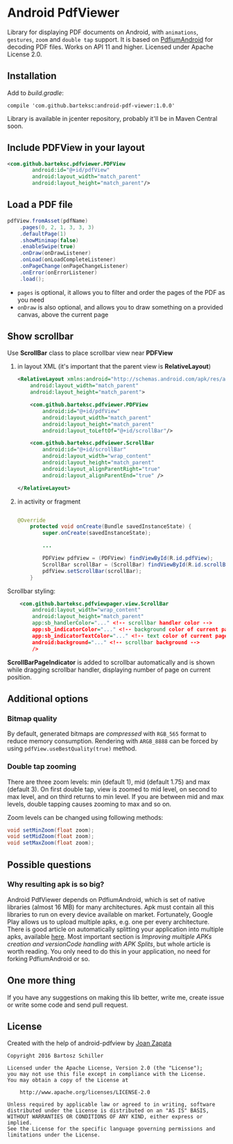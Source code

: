 

# Android PdfViewer

Library for displaying PDF documents on Android, with `animations`, `gestures`, `zoom` and `double tap` support.
It is based on [PdfiumAndroid](https://github.com/barteksc/PdfiumAndroid) for decoding PDF files. Works on API 11 and higher.
Licensed under Apache License 2.0.

## Installation

Add to _build.gradle_:

`compile 'com.github.barteksc:android-pdf-viewer:1.0.0'`

Library is available in jcenter repository, probably it'll be in Maven Central soon.

## Include PDFView in your layout

``` xml
<com.github.barteksc.pdfviewer.PDFView
        android:id="@+id/pdfView"
        android:layout_width="match_parent"
        android:layout_height="match_parent"/>
```

## Load a PDF file

``` java
pdfView.fromAsset(pdfName)
    .pages(0, 2, 1, 3, 3, 3)
    .defaultPage(1)
    .showMinimap(false)
    .enableSwipe(true)
    .onDraw(onDrawListener)
    .onLoad(onLoadCompleteListener)
    .onPageChange(onPageChangeListener)
    .onError(onErrorListener)
    .load();
```

* ```pages``` is optional, it allows you to filter and order the pages of the PDF as you need
* ```onDraw``` is also optional, and allows you to draw something on a provided canvas, above the current page

## Show scrollbar

Use **ScrollBar** class to place scrollbar view near **PDFView**

1. in layout XML (it's important that the parent view is **RelativeLayout**)

    ``` xml
    <RelativeLayout xmlns:android="http://schemas.android.com/apk/res/android"
        android:layout_width="match_parent"
        android:layout_height="match_parent">

        <com.github.barteksc.pdfviewer.PDFView
            android:id="@+id/pdfView"
            android:layout_width="match_parent"
            android:layout_height="match_parent"
            android:layout_toLeftOf="@+id/scrollBar"/>

        <com.github.barteksc.pdfviewer.ScrollBar
            android:id="@+id/scrollBar"
            android:layout_width="wrap_content"
            android:layout_height="match_parent"
            android:layout_alignParentRight="true"
            android:layout_alignParentEnd="true" />

    </RelativeLayout>
    ```
2. in activity or fragment
    ``` java

    @Override
        protected void onCreate(Bundle savedInstanceState) {
            super.onCreate(savedInstanceState);

            ...

            PDFView pdfView = (PDFView) findViewById(R.id.pdfView);
            ScrollBar scrollBar = (ScrollBar) findViewById(R.id.scrollBar);
            pdfView.setScrollBar(scrollBar);
        }

    ```

Scrollbar styling:
``` xml
    <com.github.barteksc.pdfviewpager.view.ScrollBar
        android:layout_width="wrap_content"
        android:layout_height="match_parent"
        app:sb_handlerColor="..." <!-- scrollbar handler color -->
        app:sb_indicatorColor="..." <!-- background color of current page indicator -->
        app:sb_indicatorTextColor="..." <!-- text color of current page indicator -->
        android:background="..." <!-- scrollbar background -->
        />
```

**ScrollBarPageIndicator** is added to scrollbar automatically and is shown while dragging scrollbar handler,
 displaying number of page on current position.

## Additional options

### Bitmap quality
By default, generated bitmaps are _compressed_ with `RGB_565` format to reduce memory consumption.
Rendering with `ARGB_8888` can be forced by using `pdfView.useBestQuality(true)` method.

### Double tap zooming
There are three zoom levels: min (default 1), mid (default 1.75) and max (default 3). On first double tap,
view is zoomed to mid level, on second to max level, and on third returns to min level.
If you are between mid and max levels, double tapping causes zooming to max and so on.

Zoom levels can be changed using following methods:

``` java
void setMinZoom(float zoom);
void setMidZoom(float zoom);
void setMaxZoom(float zoom);
```

## Possible questions
### Why resulting apk is so big?
Android PdfViewer depends on PdfiumAndroid, which is set of native libraries (almost 16 MB) for many architectures.
Apk must contain all this libraries to run on every device available on market.
Fortunately, Google Play allows us to upload multiple apks, e.g. one per every architecture.
There is good article on automatically splitting your application into multiple apks,
available [here](http://ph0b.com/android-studio-gradle-and-ndk-integration/).
Most important section is _Improving multiple APKs creation and versionCode handling with APK Splits_, but whole article is worth reading.
You only need to do this in your application, no need for forking PdfiumAndroid or so.

## One more thing
If you have any suggestions on making this lib better, write me, create issue or write some code and send pull request.

## License

Created with the help of android-pdfview by [Joan Zapata](http://joanzapata.com/)
```
Copyright 2016 Bartosz Schiller

Licensed under the Apache License, Version 2.0 (the "License");
you may not use this file except in compliance with the License.
You may obtain a copy of the License at

    http://www.apache.org/licenses/LICENSE-2.0

Unless required by applicable law or agreed to in writing, software
distributed under the License is distributed on an "AS IS" BASIS,
WITHOUT WARRANTIES OR CONDITIONS OF ANY KIND, either express or implied.
See the License for the specific language governing permissions and
limitations under the License.
```
